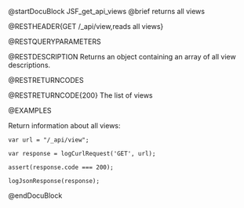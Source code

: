
@startDocuBlock JSF_get_api_views
@brief returns all views

@RESTHEADER{GET /_api/view,reads all views}

@RESTQUERYPARAMETERS

@RESTDESCRIPTION
Returns an object containing an array of all view descriptions.

@RESTRETURNCODES

@RESTRETURNCODE{200}
The list of views

@EXAMPLES

Return information about all views:

    var url = "/_api/view";

    var response = logCurlRequest('GET', url);

    assert(response.code === 200);

    logJsonResponse(response);
@endDocuBlock

